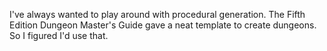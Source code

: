 I've always wanted to play around with procedural generation. The Fifth Edition Dungeon Master's Guide gave a neat template to create dungeons. So I figured I'd use that.

